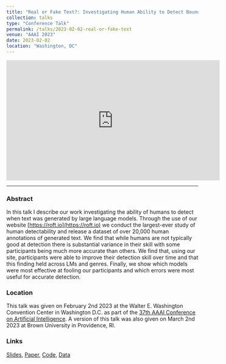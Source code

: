 ```yaml
---
title: "Real or Fake Text?: Investigating Human Ability to Detect Boundaries Between Human-Written and Machine-Generated Text"
collection: talks
type: "Conference Talk"
permalink: /talks/2023-02-02-real-or-fake-text
venue: "AAAI 2023"
date: 2023-02-02
location: "Washington, DC"
---
```


<iframe width="560" height="315" src="https://www.youtube.com/embed/gsZOBadj5t4" title="YouTube video player" frameborder="0" allow="accelerometer; autoplay; clipboard-write; encrypted-media; gyroscope; picture-in-picture; web-share" allowfullscreen></iframe>

-------
### Abstract
In this talk I describe our work investigating the ability of humans to detect when text was generated by large language models. Through the use of our website [https://roft.io](https://roft.io) we conduct the largest-ever study of human detectability and release a dataset of over 20,000 human annotations of generated text. We find that while humans are not typically good at detection there is substantial variance in their skill with some participants being much more accurate than others. We find that, using our site, participants were able to improve their detection skill over time and that this finding held across LMs and genres. Finally, we show which models were most effective at fooling our participants and which errors were most useful for accurate detection.

### Location
This talk was given on February 2nd 2023 at the Walter E. Washington Convention Center in Washington D.C. as part of the [37th AAAI Conference on Artificial Intelligence](https://aaai-23.aaai.org/). A version of this talk was also given on March 2nd 2023 at Brown University in Providence, RI. 

### Links
[Slides](https://docs.google.com/presentation/d/1lL8SCkuFrdi6CWFYbt386nL65Qpw1tRJR1En1lOMO_M/edit?usp=sharing), [Paper](https://ojs.aaai.org/index.php/AAAI/article/view/26501), [Code](https://github.com/liamdugan/human-detection), [Data](https://paperswithcode.com/dataset/roft)